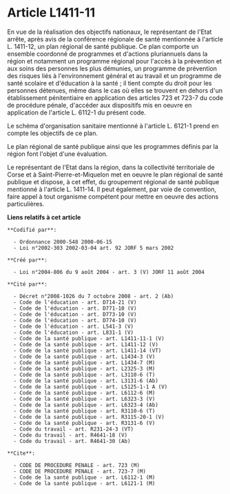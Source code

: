 # Article L1411-11

En vue de la réalisation des objectifs nationaux, le représentant de l'Etat arrête, après avis de la conférence régionale de
santé mentionnée à l'article L. 1411-12, un plan régional de santé publique. Ce plan comporte un ensemble coordonné de
programmes et d'actions pluriannuels dans la région et notamment un programme régional pour l'accès à la prévention et aux
soins des personnes les plus démunies, un programme de prévention des risques liés à l'environnement général et au travail et
un programme de santé scolaire et d'éducation à la santé ; il tient compte du droit pour les personnes détenues, même dans le
cas où elles se trouvent en dehors d'un établissement pénitentiaire en application des articles 723 et 723-7 du code de
procédure pénale, d'accéder aux dispositifs mis en oeuvre en application de l'article L. 6112-1 du présent code.

Le schéma d'organisation sanitaire mentionné à l'article L. 6121-1 prend en compte les objectifs de ce plan.

Le plan régional de santé publique ainsi que les programmes définis par la région font l'objet d'une évaluation.

Le représentant de l'Etat dans la région, dans la collectivité territoriale de Corse et à Saint-Pierre-et-Miquelon met en
oeuvre le plan régional de santé publique et dispose, à cet effet, du groupement régional de santé publique mentionné à
l'article L. 1411-14. Il peut également, par voie de convention, faire appel à tout organisme compétent pour mettre en oeuvre
des actions particulières.

**Liens relatifs à cet article**

	**Codifié par**:

	  - Ordonnance 2000-548 2000-06-15
	  - Loi n°2002-303 2002-03-04 art. 92 JORF 5 mars 2002

	**Créé par**:

	  - Loi n°2004-806 du 9 août 2004 - art. 3 (V) JORF 11 août 2004

	**Cité par**:

	  - Décret n°2008-1026 du 7 octobre 2008 - art. 2 (Ab)
	  - Code de l'éducation - art. D714-21 (V)
	  - Code de l'éducation - art. D771-10 (V)
	  - Code de l'éducation - art. D773-10 (V)
	  - Code de l'éducation - art. D774-10 (V)
	  - Code de l'éducation - art. L541-3 (V)
	  - Code de l'éducation - art. L831-1 (V)
	  - Code de la santé publique - art. L1411-11-1 (V)
	  - Code de la santé publique - art. L1411-12 (V)
	  - Code de la santé publique - art. L1411-14 (VT)
	  - Code de la santé publique - art. L1434-3 (V)
	  - Code de la santé publique - art. L1434-7 (M)
	  - Code de la santé publique - art. L2325-3 (M)
	  - Code de la santé publique - art. L3110-6 (T)
	  - Code de la santé publique - art. L3131-6 (Ab)
	  - Code de la santé publique - art. L5125-1-1 A (V)
	  - Code de la santé publique - art. L6112-6 (M)
	  - Code de la santé publique - art. L6323-3 (V)
	  - Code de la santé publique - art. L6323-4 (Ab)
	  - Code de la santé publique - art. R3110-6 (T)
	  - Code de la santé publique - art. R3115-20-1 (V)
	  - Code de la santé publique - art. R3131-6 (V)
	  - Code du travail - art. R231-24-3 (VT)
	  - Code du travail - art. R4641-18 (V)
	  - Code du travail - art. R4641-30 (Ab)

	**Cite**:

	  - CODE DE PROCEDURE PENALE - art. 723 (M)
	  - CODE DE PROCEDURE PENALE - art. 723-7 (M)
	  - Code de la santé publique - art. L6112-1 (M)
	  - Code de la santé publique - art. L6121-1 (M)
